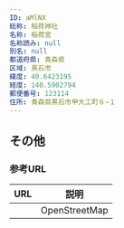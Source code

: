 ```yaml
---
ID: aMlNX
総称: 稲荷神社
名称: 稲荷宮
名称読み: null
別名: null
都道府県: 青森県
区域: 黒石市
緯度: 40.6423195
経度: 140.5902794
郵便番号: 123114
住所: 青森県黒石市甲大工町６−１
---
```


## その他

### 参考URL

| URL | 説明          |
| --- | ------------- |
|     | OpenStreetMap |
